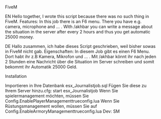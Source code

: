 FiveM

EN
Hello together, I wrote this script because there was no such thing in FiveM. Features: In this job there is an F6 menu. There you have e.g. camera, microphone and ... . With /akhbar you can write a message about the situation in the server after every 2 hours and thus you get automatic 25000 money.

DE
Hallo zusammen, ich habe dieses Script geschrieben, weil bisher sowas in FiveM nicht gab. Eigenschaften: In diesem Job gibt es einen F6 Menu. Dort habt ihr z.B Kamera, Mikrofon und ... . Mit /akhbar könnt ihr nach jeden 2 Stunden eine Nachricht über die Situation im Server schreiben und somit bekommt ihr Automatik 25000 Geld.

Installation

Importieren in Ihre Datenbank esx_Journalistjob.sql Fügen Sie diese zu Ihrem Server hinzu.cfg: start esx_Journalistjob Wenn Sie spielermanagement möchten, müssen Sie Config.EnablePlayerManagementtrueconfig.lua Wenn Sie Rüstungsmanagement wollen, müssen Sie auf Config.EnableArmoryManagementtrueconfig.lua
Dev: SM
